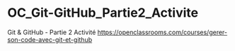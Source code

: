# OC_Git-GitHub_Partie2_Activite
Git &amp; GitHub - Partie 2 Activité
 https://openclassrooms.com/courses/gerer-son-code-avec-git-et-github
